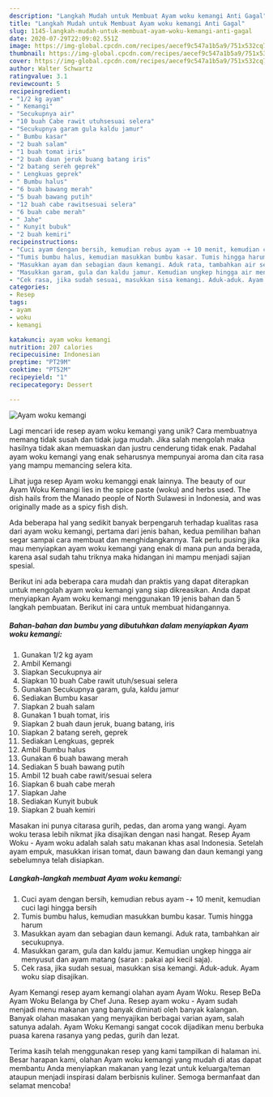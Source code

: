 ```yaml
---
description: "Langkah Mudah untuk Membuat Ayam woku kemangi Anti Gagal"
title: "Langkah Mudah untuk Membuat Ayam woku kemangi Anti Gagal"
slug: 1145-langkah-mudah-untuk-membuat-ayam-woku-kemangi-anti-gagal
date: 2020-07-29T22:09:02.551Z
image: https://img-global.cpcdn.com/recipes/aecef9c547a1b5a9/751x532cq70/ayam-woku-kemangi-foto-resep-utama.jpg
thumbnail: https://img-global.cpcdn.com/recipes/aecef9c547a1b5a9/751x532cq70/ayam-woku-kemangi-foto-resep-utama.jpg
cover: https://img-global.cpcdn.com/recipes/aecef9c547a1b5a9/751x532cq70/ayam-woku-kemangi-foto-resep-utama.jpg
author: Walter Schwartz
ratingvalue: 3.1
reviewcount: 5
recipeingredient:
- "1/2 kg ayam"
- " Kemangi"
- "Secukupnya air"
- "10 buah Cabe rawit utuhsesuai selera"
- "Secukupnya garam gula kaldu jamur"
- " Bumbu kasar"
- "2 buah salam"
- "1 buah tomat iris"
- "2 buah daun jeruk buang batang iris"
- "2 batang sereh geprek"
- " Lengkuas geprek"
- " Bumbu halus"
- "6 buah bawang merah"
- "5 buah bawang putih"
- "12 buah cabe rawitsesuai selera"
- "6 buah cabe merah"
- " Jahe"
- " Kunyit bubuk"
- "2 buah kemiri"
recipeinstructions:
- "Cuci ayam dengan bersih, kemudian rebus ayam -+ 10 menit, kemudian cuci lagi hingga bersih"
- "Tumis bumbu halus, kemudian masukkan bumbu kasar. Tumis hingga harum"
- "Masukkan ayam dan sebagian daun kemangi. Aduk rata, tambahkan air secukupnya."
- "Masukkan garam, gula dan kaldu jamur. Kemudian ungkep hingga air menyusut dan ayam matang (saran : pakai api kecil saja)."
- "Cek rasa, jika sudah sesuai, masukkan sisa kemangi. Aduk-aduk. Ayam woku siap disajikan."
categories:
- Resep
tags:
- ayam
- woku
- kemangi

katakunci: ayam woku kemangi 
nutrition: 207 calories
recipecuisine: Indonesian
preptime: "PT29M"
cooktime: "PT52M"
recipeyield: "1"
recipecategory: Dessert

---
```



![Ayam woku kemangi](https://img-global.cpcdn.com/recipes/aecef9c547a1b5a9/751x532cq70/ayam-woku-kemangi-foto-resep-utama.jpg)

Lagi mencari ide resep ayam woku kemangi yang unik? Cara membuatnya memang tidak susah dan tidak juga mudah. Jika salah mengolah maka hasilnya tidak akan memuaskan dan justru cenderung tidak enak. Padahal ayam woku kemangi yang enak seharusnya mempunyai aroma dan cita rasa yang mampu memancing selera kita.

Lihat juga resep Ayam woku kemanggi enak lainnya. The beauty of our Ayam Woku Kemangi lies in the spice paste (woku) and herbs used. The dish hails from the Manado people of North Sulawesi in Indonesia, and was originally made as a spicy fish dish.

Ada beberapa hal yang sedikit banyak berpengaruh terhadap kualitas rasa dari ayam woku kemangi, pertama dari jenis bahan, kedua pemilihan bahan segar sampai cara membuat dan menghidangkannya. Tak perlu pusing jika mau menyiapkan ayam woku kemangi yang enak di mana pun anda berada, karena asal sudah tahu triknya maka hidangan ini mampu menjadi sajian spesial.


Berikut ini ada beberapa cara mudah dan praktis yang dapat diterapkan untuk mengolah ayam woku kemangi yang siap dikreasikan. Anda dapat menyiapkan Ayam woku kemangi menggunakan 19 jenis bahan dan 5 langkah pembuatan. Berikut ini cara untuk membuat hidangannya.

<!--inarticleads1-->

##### Bahan-bahan dan bumbu yang dibutuhkan dalam menyiapkan Ayam woku kemangi:

1. Gunakan 1/2 kg ayam
1. Ambil  Kemangi
1. Siapkan Secukupnya air
1. Siapkan 10 buah Cabe rawit utuh/sesuai selera
1. Gunakan Secukupnya garam, gula, kaldu jamur
1. Sediakan  Bumbu kasar
1. Siapkan 2 buah salam
1. Gunakan 1 buah tomat, iris
1. Siapkan 2 buah daun jeruk, buang batang, iris
1. Siapkan 2 batang sereh, geprek
1. Sediakan  Lengkuas, geprek
1. Ambil  Bumbu halus
1. Gunakan 6 buah bawang merah
1. Sediakan 5 buah bawang putih
1. Ambil 12 buah cabe rawit/sesuai selera
1. Siapkan 6 buah cabe merah
1. Siapkan  Jahe
1. Sediakan  Kunyit bubuk
1. Siapkan 2 buah kemiri


Masakan ini punya citarasa gurih, pedas, dan aroma yang wangi. Ayam woku terasa lebih nikmat jika disajikan dengan nasi hangat. Resep Ayam Woku - Ayam woku adalah salah satu makanan khas asal Indonesia. Setelah ayam empuk, masukkan irisan tomat, daun bawang dan daun kemangi yang sebelumnya telah disiapkan. 

<!--inarticleads2-->

##### Langkah-langkah membuat Ayam woku kemangi:

1. Cuci ayam dengan bersih, kemudian rebus ayam -+ 10 menit, kemudian cuci lagi hingga bersih
1. Tumis bumbu halus, kemudian masukkan bumbu kasar. Tumis hingga harum
1. Masukkan ayam dan sebagian daun kemangi. Aduk rata, tambahkan air secukupnya.
1. Masukkan garam, gula dan kaldu jamur. Kemudian ungkep hingga air menyusut dan ayam matang (saran : pakai api kecil saja).
1. Cek rasa, jika sudah sesuai, masukkan sisa kemangi. Aduk-aduk. Ayam woku siap disajikan.


Ayam Kemangi resep ayam kemangi olahan ayam Ayam Woku. Resep BeDa Ayam Woku Belanga by Chef Juna. Resep ayam woku - Ayam sudah menjadi menu makanan yang banyak diminati oleh banyak kalangan. Banyak olahan masakan yang menyajikan berbagai varian ayam, salah satunya adalah. Ayam Woku Kemangi sangat cocok dijadikan menu berbuka puasa karena rasanya yang pedas, gurih dan lezat. 

Terima kasih telah menggunakan resep yang kami tampilkan di halaman ini. Besar harapan kami, olahan Ayam woku kemangi yang mudah di atas dapat membantu Anda menyiapkan makanan yang lezat untuk keluarga/teman ataupun menjadi inspirasi dalam berbisnis kuliner. Semoga bermanfaat dan selamat mencoba!
